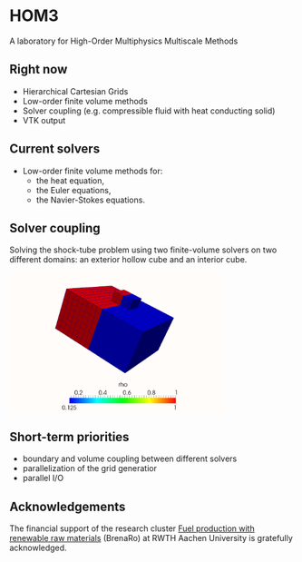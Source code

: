 HOM3
====

A laboratory for High-Order Multiphysics Multiscale Methods

## Right now

- Hierarchical Cartesian Grids
- Low-order finite volume methods
- Solver coupling (e.g. compressible fluid with heat conducting solid)
- VTK output

## Current solvers

- Low-order finite volume methods for:
  - the heat equation,
  - the Euler equations,
  - the Navier-Stokes equations.

## Solver coupling

Solving the shock-tube problem using two finite-volume solvers on two different domains: an exterior hollow cube and an interior cube.

<img src="docs/images/euler_euler_coupling.gif" align="center" width=75% />

## Short-term priorities

- boundary and volume coupling between different solvers
- parallelization of the grid generatior
- parallel I/O

## Acknowledgements

The financial support of the research cluster [Fuel production with renewable
raw materials](http://www.brenaro.rwth-aachen.de/pages/pageHomeDE.html)
(BrenaRo) at RWTH Aachen University is gratefully acknowledged.
